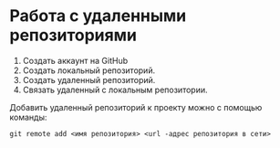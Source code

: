 # Работа с удаленными репозиториями 

1. Создать аккаунт на GitHub
2. Создать локальный репозиторий. 
3. Создать удаленный репозиторий. 
4. Связать удаленный с локальным репозитории. 

Добавить удаленный репозиторий к проекту можно с помощью команды:
```
git remote add <имя репозитория> <url -адрес репозитория в сети>
```
